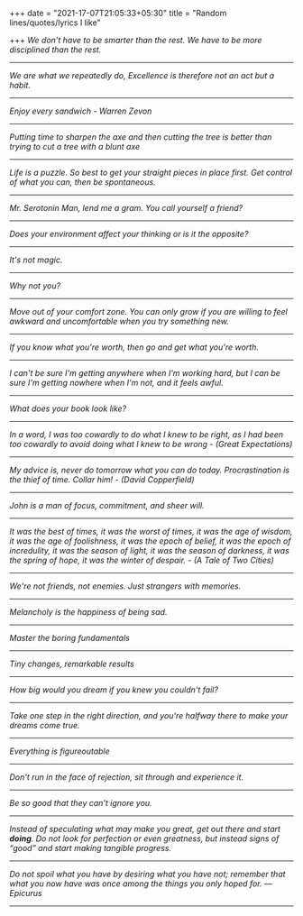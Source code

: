 +++
date = "2021-17-07T21:05:33+05:30"
title = "Random lines/quotes/lyrics I like"

+++
_We don’t have to be smarter than the rest. We have to be more disciplined than the rest._

***

_We are what we repeatedly do, Excellence is therefore not an act but a habit._

***

_Enjoy every sandwich - Warren Zevon_

***

_Putting time to sharpen the axe and then cutting the tree is better than trying to cut a tree with a blunt axe_

***

_Life is a puzzle. So best to get your straight pieces in place first. Get control of what you can, then be spontaneous._

***

_Mr. Serotonin Man, lend me a gram. You call yourself a friend?_

***

_Does your environment affect your thinking or is it the opposite?_

***

_It's not magic._

***

_Why not you?_

***

_Move out of your comfort zone. You can only grow if you are willing to feel awkward and uncomfortable when you try something new._

***

_If you know what you're worth, then go and get what you're worth._

***

_I can't be sure I'm getting anywhere when I'm working hard, but I can be sure I'm getting nowhere when I'm not, and it feels awful._

***

_What does your book look like?_

***

_In a word, I was too cowardly to do what I knew to be right, as I had been too cowardly to avoid doing what I knew to be wrong - (Great Expectations)_

***

_My advice is, never do tomorrow what you can do today. Procrastination is the thief of time. Collar him! - (David Copperfield)_

***

_John is a man of focus, commitment, and sheer will._

***

_It was the best of times, it was the worst of times, it was the age of wisdom, it was the age of foolishness, it was the epoch of belief, it was the epoch of incredulity, it was the season of light, it was the season of darkness, it was the spring of hope, it was the winter of despair. - (A Tale of Two Cities)_

***

_We're not friends, not enemies. Just strangers with memories._

***

_Melancholy is the happiness of being sad._

***

_Master the boring fundamentals_

***

_Tiny changes, remarkable results_

***

_How big would you dream if you knew you couldn't fail?_

***

_Take one step in the right direction, and you're halfway there to make your dreams come true._

***

_Everything is figureoutable_

***

_Don't run in the face of rejection, sit through and experience it._

***

_Be so good that they can't ignore you._

***

_Instead of speculating what may make you great, get out there and start **doing**. Do not look for perfection or even greatness, but instead signs of “good” and start making tangible progress._

***

_Do not spoil what you have by desiring what you have not; remember that what you now have was once among the things you only hoped for. ― Epicurus_

***